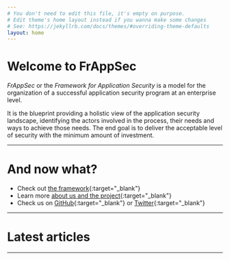 ```yaml
---
# You don't need to edit this file, it's empty on purpose.
# Edit theme's home layout instead if you wanna make some changes
# See: https://jekyllrb.com/docs/themes/#overriding-theme-defaults
layout: home
---
```


# Welcome to FrAppSec

_FrAppSec_ or the _Framework for Application Security_ is a model for the organization of a successful application security program at an enterprise level.

It is the blueprint providing a holistic view of the application security landscape, identifying the actors involved in the process, their needs and ways to achieve those needs. The end goal is to deliver the acceptable level of security with the minimum amount of investment.

___

# And now what?

- Check out [the framework](/FrAppSec/){:target="_blank"}
- Learn more [about us and the project](/about/){:target="_blank"}
- Check us on [GitHub](https://github.com/frappsec){:target="_blank"} or [Twitter](https://twitter.com/FrAppSec){:target="_blank"}

___

# Latest articles

___
